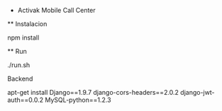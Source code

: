 * Activak Mobile Call Center

** Instalacion

npm install

** Run

./run.sh


Backend


apt-get install 
Django==1.9.7
django-cors-headers==2.0.2
django-jwt-auth==0.0.2
MySQL-python==1.2.3

